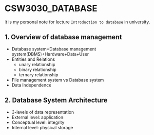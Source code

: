 # CSW3030_DATABASE
It is my personal note for lecture `Introduction to database` in university.

## 1. Overview of database management
* Database system=Database management system(DBMS)+Hardware+Data+User
* Entities and Relations
  * unary relationship
  * binary relationship
  * ternary relationship
* File management system vs Database system
* Data Independence

## 2. Database System Architecture
* 3-levels of data representation
 * External level: application
 * Conceptual level: integrity
 * Internal level: physical storage
